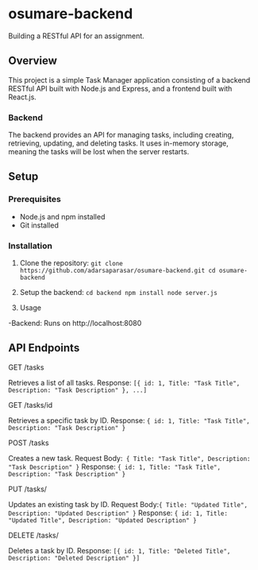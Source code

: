 # osumare-backend
Building a RESTful API for an assignment.



## Overview

This project is a simple Task Manager application consisting of a backend RESTful API built with Node.js and Express, and a frontend built with React.js.

### Backend

The backend provides an API for managing tasks, including creating, retrieving, updating, and deleting tasks. It uses in-memory storage, meaning the tasks will be lost when the server restarts.



## Setup

### Prerequisites

- Node.js and npm installed
- Git installed

### Installation

1. Clone the repository:
   `
   git clone https://github.com/adarsaparasar/osumare-backend.git
   cd osumare-backend `

2. Setup the backend:
`cd backend
npm install
node server.js`

3. Usage
   
  -Backend: Runs on http://localhost:8080

## API Endpoints

GET /tasks

Retrieves a list of all tasks.
Response: `[{ id: 1, Title: "Task Title", Description: "Task Description" }, ...]`

GET /tasks/id

Retrieves a specific task by ID.
Response: `{ id: 1, Title: "Task Title", Description: "Task Description" }`

POST /tasks

Creates a new task.
Request Body:` { Title: "Task Title", Description: "Task Description" }`
Response: `{ id: 1, Title: "Task Title", Description: "Task Description" }`

PUT /tasks/

Updates an existing task by ID.
Request Body:`{ Title: "Updated Title", Description: "Updated Description" }`
Response: `{ id: 1, Title: "Updated Title", Description: "Updated Description" }`

DELETE /tasks/

Deletes a task by ID.
Response: `[{ id: 1, Title: "Deleted Title", Description: "Deleted Description" }]`
